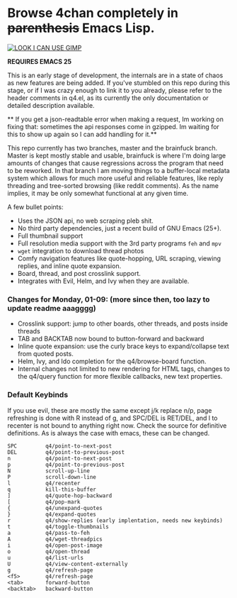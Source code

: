 # Browse 4chan completely in ~~parenthesis~~ Emacs Lisp.

[![LOOK I CAN USE GIMP](https://raw.githubusercontent.com/desvox/q4/brainfuck/qbanner.png)](#banner)

**REQUIRES EMACS 25**

This is an early stage of development, the internals are in a state of chaos as new features are being added. If you've stumbled on this repo during this stage, or if I was crazy enough to link it to you already, please refer to the header comments in q4.el, as its currently the only documentation or detailed description available.

** If you get a json-readtable error when making a request, Im working on fixing that: sometimes the api responses come in gzipped. Im waiting for this to show up again so I can add handling for it.**

This repo currently has two branches, master and the brainfuck branch. Master is kept mostly stable and usable, brainfuck is where I'm doing large amounts of changes that cause regressions across the program that need to be reworked. In that branch I am moving things to a buffer-local metadata system which allows for much more useful and reliable features, like reply threading and tree-sorted browsing (like reddit comments). As the name implies, it may be only somewhat functional at any given time.

A few bullet points:
  * Uses the JSON api, no web scraping pleb shit.
  * No third party dependencies, just a recent build of GNU Emacs (25+).
  * Full thumbnail support
  * Full resolution media support with the 3rd party programs `feh` and `mpv`
  * `wget` integration to download thread photos
  * Comfy navigation features like quote-hopping, URL scraping, viewing replies, and inline quote expansion.
  * Board, thread, and post crosslink support.
  * Integrates with Evil, Helm, and Ivy when they are available.

### Changes for Monday, 01-09: (more since then, too lazy to update readme aaagggg)
  * Crosslink support: jump to other boards, other threads, and posts inside threads
  * TAB and BACKTAB now bound to button-forward and backward
  * Inline quote expansion: use the curly brace keys to expand/collapse text from quoted posts.
  * Helm, Ivy, and Ido completion for the q4/browse-board function.
  * Internal changes not limited to new rendering for HTML <a> tags, changes to the q4/query function for more flexible callbacks, new text properties.

### Default Keybinds
If you use evil, these are mostly the same except j/k replace n/p, page refreshing is done with R instead of g, and SPC/DEL is RET/DEL, and l to recenter is not bound to anything right now. Check the source for definitive definitions. As is always the case with emacs, these can be changed.

    SPC         q4/point-to-next-post
    DEL         q4/point-to-previous-post
    n           q4/point-to-next-post
    p           q4/point-to-previous-post
    N           scroll-up-line
    P           scroll-down-line
    l           q4/recenter
    q           kill-this-buffer
    ]           q4/quote-hop-backward
    [           q4/pop-mark
    {           q4/unexpand-quotes
    }           q4/expand-quotes
    r           q4/show-replies (early implentation, needs new keybinds)
    t           q4/toggle-thumbnails
    a           q4/pass-to-feh
    A           q4/wget-threadpics
    i           q4/open-post-image
    o           q4/open-thread
    u           q4/list-urls
    U           q4/view-content-externally
    g           q4/refresh-page
    <f5>        q4/refresh-page
    <tab>       forward-button
    <backtab>   backward-button

